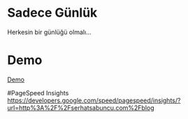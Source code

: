 # Sadece Günlük
Herkesin bir günlüğü olmalı...

# Demo
<a href="http://serhatsabuncu.com/sadece-gunluk/">Demo</a>

#PageSpeed Insights
https://developers.google.com/speed/pagespeed/insights/?url=http%3A%2F%2Fserhatsabuncu.com%2Fblog

